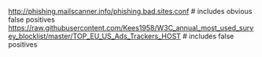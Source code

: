 <http://phishing.mailscanner.info/phishing.bad.sites.conf> # includes obvious false positives
<https://raw.githubusercontent.com/Kees1958/W3C_annual_most_used_survey_blocklist/master/TOP_EU_US_Ads_Trackers_HOST> # includes false positives
